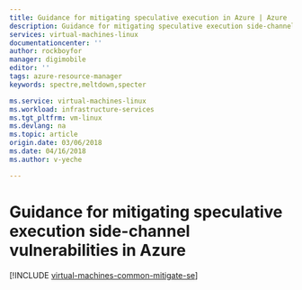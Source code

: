 ```yaml
---
title: Guidance for mitigating speculative execution in Azure | Azure
description: Guidance for mitigating speculative execution side-channel vulnerabilities in Azure.
services: virtual-machines-linux
documentationcenter: ''
author: rockboyfor
manager: digimobile
editor: ''
tags: azure-resource-manager
keywords: spectre,meltdown,specter

ms.service: virtual-machines-linux
ms.workload: infrastructure-services
ms.tgt_pltfrm: vm-linux
ms.devlang: na
ms.topic: article
origin.date: 03/06/2018
ms.date: 04/16/2018
ms.author: v-yeche

---
```


# Guidance for mitigating speculative execution side-channel vulnerabilities in Azure

[!INCLUDE [virtual-machines-common-mitigate-se](../../../includes/virtual-machines-common-mitigate-se.md)]

<!--The parent file of includes file of virtual-machines-common-mitigate-se.md-->
<!--ms.date:04/16/2019-->